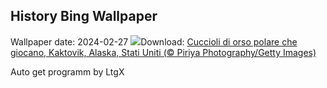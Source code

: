 ## History Bing Wallpaper
Wallpaper date: 2024-02-27
![](https://www.bing.com/th?id=OHR.PolarBearCubs_IT-IT9998741209_UHD.jpg&w=1000)Download: [Cuccioli di orso polare che giocano, Kaktovik, Alaska, Stati Uniti (© Piriya Photography/Getty Images)](https://www.bing.com/th?id=OHR.PolarBearCubs_IT-IT9998741209_UHD.jpg)

Auto get programm by LtgX
